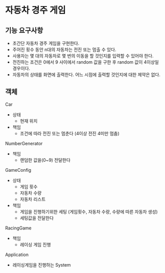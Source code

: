 # 자동차 경주 게임
## 기능 요구사항
- 초간단 자동차 경주 게임을 구현한다.
- 주어진 횟수 동안 n대의 자동차는 전진 또는 멈출 수 있다.
- 사용자는 몇 대의 자동차로 몇 번의 이동을 할 것인지를 입력할 수 있어야 한다.
- 전진하는 조건은 0에서 9 사이에서 random 값을 구한 후 random 값이 4이상일 경우이다.
- 자동차의 상태를 화면에 출력한다. 어느 시점에 출력할 것인지에 대한 제약은 없다.

## 객체 
Car
- 상태
  - 현재 위치
- 책임
  - 조건에 따라 전진 또는 멈춘다 (4이상 전진 4미만 멈춤)

NumberGenerator
- 책임
  - 랜덤한 값을(0~9) 전달한다

GameConfig
- 상태
  - 게임 횟수
  - 자동차 수량
  - 자동차 리스트
- 책임
  - 게임을 진행하기위한 세팅 (게임횟수, 자동차 수량, 수량에 따른 자동차 생성)
  - 세팅값을 전달한다

RacingGame
- 책임
  - 레이싱 게임 진행

Application
- 레이싱게임을 진행하는 System


